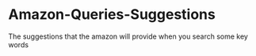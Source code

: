 # Amazon-Queries-Suggestions
The suggestions that the amazon will provide when you search some key words
